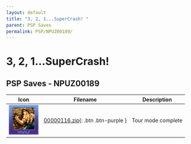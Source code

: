```yaml
---
layout: default
title: "3, 2, 1...SuperCrash! "
parent: PSP Saves
permalink: PSP/NPUZ00189/
---
```

# 3, 2, 1...SuperCrash! 

## PSP Saves - NPUZ00189

| Icon | Filename | Description |
|------|----------|-------------|
| ![3, 2, 1...SuperCrash! ](ICON0.PNG) | [00000116.zip](00000116.zip){: .btn .btn-purple } | Tour mode complete |
